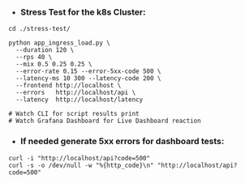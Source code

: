 - ### Stress Test for the k8s Cluster:
```
cd ./stress-test/

python app_ingress_load.py \
  --duration 120 \
  --rps 40 \
  --mix 0.5 0.25 0.25 \
  --error-rate 0.15 --error-5xx-code 500 \
  --latency-ms 10 300 --latency-code 200 \
  --frontend http://localhost \
  --errors   http://localhost/api \
  --latency  http://localhost/latency

# Watch CLI for script results print
# Watch Grafana Dashboard for Live Dashboard reaction
```
- ### If needed generate 5xx errors for dashboard tests:
```
curl -i "http://localhost/api?code=500"
curl -s -o /dev/null -w "%{http_code}\n" "http://localhost/api?code=500"
```
